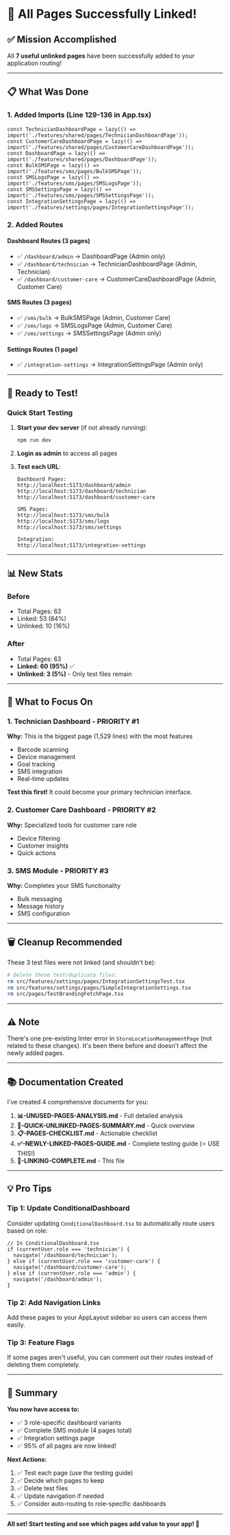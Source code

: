 # 🎉 All Pages Successfully Linked!

## ✅ Mission Accomplished

All **7 useful unlinked pages** have been successfully added to your application routing!

---

## 📋 What Was Done

### 1. Added Imports (Line 129-136 in App.tsx)
```tsx
const TechnicianDashboardPage = lazy(() => import('./features/shared/pages/TechnicianDashboardPage'));
const CustomerCareDashboardPage = lazy(() => import('./features/shared/pages/CustomerCareDashboardPage'));
const DashboardPage = lazy(() => import('./features/shared/pages/DashboardPage'));
const BulkSMSPage = lazy(() => import('./features/sms/pages/BulkSMSPage'));
const SMSLogsPage = lazy(() => import('./features/sms/pages/SMSLogsPage'));
const SMSSettingsPage = lazy(() => import('./features/sms/pages/SMSSettingsPage'));
const IntegrationSettingsPage = lazy(() => import('./features/settings/pages/IntegrationSettingsPage'));
```

### 2. Added Routes

#### Dashboard Routes (3 pages)
- ✅ `/dashboard/admin` → DashboardPage (Admin only)
- ✅ `/dashboard/technician` → TechnicianDashboardPage (Admin, Technician)
- ✅ `/dashboard/customer-care` → CustomerCareDashboardPage (Admin, Customer Care)

#### SMS Routes (3 pages)
- ✅ `/sms/bulk` → BulkSMSPage (Admin, Customer Care)
- ✅ `/sms/logs` → SMSLogsPage (Admin, Customer Care)
- ✅ `/sms/settings` → SMSSettingsPage (Admin only)

#### Settings Routes (1 page)
- ✅ `/integration-settings` → IntegrationSettingsPage (Admin only)

---

## 🚀 Ready to Test!

### Quick Start Testing

1. **Start your dev server** (if not already running):
   ```bash
   npm run dev
   ```

2. **Login as admin** to access all pages

3. **Test each URL**:
   ```
   Dashboard Pages:
   http://localhost:5173/dashboard/admin
   http://localhost:5173/dashboard/technician
   http://localhost:5173/dashboard/customer-care

   SMS Pages:
   http://localhost:5173/sms/bulk
   http://localhost:5173/sms/logs
   http://localhost:5173/sms/settings

   Integration:
   http://localhost:5173/integration-settings
   ```

---

## 📊 New Stats

### Before
- Total Pages: 63
- Linked: 53 (84%)
- Unlinked: 10 (16%)

### After
- Total Pages: 63
- **Linked: 60 (95%)** ✅
- **Unlinked: 3 (5%)** - Only test files remain

---

## 🎯 What to Focus On

### 1. Technician Dashboard - PRIORITY #1
**Why:** This is the biggest page (1,529 lines) with the most features
- Barcode scanning
- Device management
- Goal tracking
- SMS integration
- Real-time updates

**Test this first!** It could become your primary technician interface.

### 2. Customer Care Dashboard - PRIORITY #2
**Why:** Specialized tools for customer care role
- Device filtering
- Customer insights
- Quick actions

### 3. SMS Module - PRIORITY #3
**Why:** Completes your SMS functionality
- Bulk messaging
- Message history
- SMS configuration

---

## 🗑️ Cleanup Recommended

These 3 test files were not linked (and shouldn't be):

```bash
# Delete these test/duplicate files:
rm src/features/settings/pages/IntegrationSettingsTest.tsx
rm src/features/settings/pages/SimpleIntegrationSettings.tsx
rm src/pages/TestBrandingFetchPage.tsx
```

---

## ⚠️ Note

There's one pre-existing linter error in `StoreLocationManagementPage` (not related to these changes). It's been there before and doesn't affect the newly added pages.

---

## 📚 Documentation Created

I've created 4 comprehensive documents for you:

1. **📊-UNUSED-PAGES-ANALYSIS.md** - Full detailed analysis
2. **🎯-QUICK-UNLINKED-PAGES-SUMMARY.md** - Quick overview
3. **📋-PAGES-CHECKLIST.md** - Actionable checklist
4. **✅-NEWLY-LINKED-PAGES-GUIDE.md** - Complete testing guide (⭐ USE THIS!)
5. **🎉-LINKING-COMPLETE.md** - This file

---

## 💡 Pro Tips

### Tip 1: Update ConditionalDashboard
Consider updating `ConditionalDashboard.tsx` to automatically route users based on role:

```tsx
// In ConditionalDashboard.tsx
if (currentUser.role === 'technician') {
  navigate('/dashboard/technician');
} else if (currentUser.role === 'customer-care') {
  navigate('/dashboard/customer-care');
} else if (currentUser.role === 'admin') {
  navigate('/dashboard/admin');
}
```

### Tip 2: Add Navigation Links
Add these pages to your AppLayout sidebar so users can access them easily.

### Tip 3: Feature Flags
If some pages aren't useful, you can comment out their routes instead of deleting them completely.

---

## 🎊 Summary

**You now have access to:**
- ✅ 3 role-specific dashboard variants
- ✅ Complete SMS module (4 pages total)
- ✅ Integration settings page
- ✅ 95% of all pages are now linked!

**Next Actions:**
1. ✅ Test each page (use the testing guide)
2. ✅ Decide which pages to keep
3. ✅ Delete test files
4. ✅ Update navigation if needed
5. ✅ Consider auto-routing to role-specific dashboards

---

**All set! Start testing and see which pages add value to your app! 🚀**

